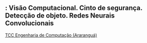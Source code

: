 ## : Visão Computacional. Cinto de segurança. Detecção de objeto. Redes Neurais Convolucionais

<a href="https://repositorio.ufsc.br/handle/123456789/218583" target="blank">TCC Engenharia de Computação (Araranguá)</a>

